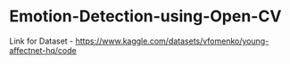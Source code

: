 # Emotion-Detection-using-Open-CV

Link for Dataset - https://www.kaggle.com/datasets/vfomenko/young-affectnet-hq/code
